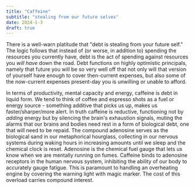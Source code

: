 ```yaml
---
title: "Caffeine"
subtitle: "stealing from our future selves"
date: 2024-1-3
draft: true
---
```

There is a well-warn platitude that "debt is stealing from your future self." The logic follows that instead of (or worse, in addition to) spending the resources you currently have, debt is the act of spending against resources you _will have_ down the road. Debt functions on highly optimistic principals, namely that future you will be so very well off that not only will that version of yourself have enough to cover then-current expenses, but also some of the now-current expenses present-day you is unwilling or unable to afford. 

In terms of productivity, mental capacity and energy, caffeine is debt in liquid form.    We tend to think of coffee and espresso shots as a fuel or energy source - something additive that picks us up, makes us faster/sharper/more alert. In truth caffeine is reductive, functioning not by _adding_ energy but by silencing the brain's exhaustion signals, muting the alarms that our brains and bodies need rest in a form of biological debt, one that will need to be repaid. 
The compound adenosine serves as the biological sand in our metaphorical hourglass, collecting in our nervous systems during waking hours in increasing amounts until we sleep and the chemical clock is reset. Adenosine is the chemical fuel gauge that lets us know when we are mentally running on fumes. Caffeine binds to adenosine receptors in the human nervous system, inhibiting the ability of our body to accurately gauge fatigue. This is paramount to handling an overheating engine by covering the warning light with magic marker.
The cost of this overload carries compound interest.   
<!--stackedit_data:
eyJoaXN0b3J5IjpbLTEzOTYwNzQwMzMsMTI3ODYxNzM4MiwyMD
k4MzE3MDU3LC0yMDMzNTEwMjAsLTE2MTQwMzkyOTcsLTM2MTYz
NTA1MSwtMzUxMjkzMzUwXX0=
-->